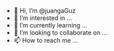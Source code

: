 - 👋 Hi, I’m @juangaGuz
- 👀 I’m interested in ...
- 🌱 I’m currently learning ...
- 💞️ I’m looking to collaborate on ...
- 📫 How to reach me ...

<!---
juangaGuz/juangaGuz is a ✨ special ✨ repository because its `README.md` (this file) appears on your GitHub profile.
You can click the Preview link to take a look at your changes.
--->
